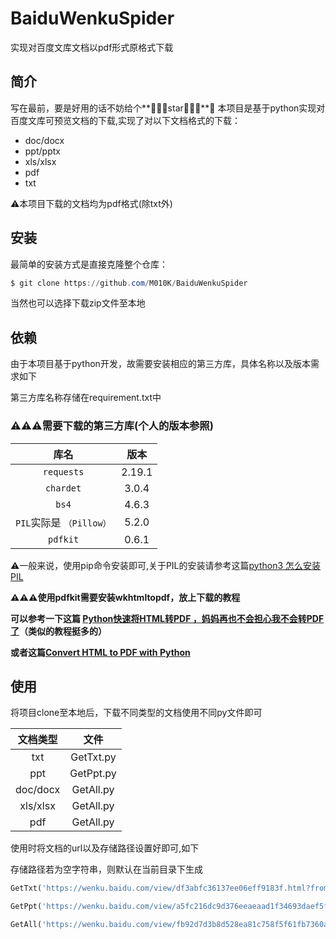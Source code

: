 # BaiduWenkuSpider
实现对百度文库文档以pdf形式原格式下载

## 简介
写在最前，要是好用的话不妨给个**🌟🌟🌟star🌟🌟🌟**🤪
本项目是基于python实现对百度文库可预览文档的下载,实现了对以下文档格式的下载：

- doc/docx
- ppt/pptx
- xls/xlsx
- pdf
- txt

⚠️本项目下载的文档均为pdf格式(除txt外)



## 安装

最简单的安装方式是直接克隆整个仓库：

```powershell
$ git clone https://github.com/M010K/BaiduWenkuSpider
```

当然也可以选择下载zip文件至本地



## 依赖

由于本项目基于python开发，故需要安装相应的第三方库，具体名称以及版本需求如下

第三方库名称存储在requirement.txt中

### ⚠️⚠️⚠️需要下载的第三方库(个人的版本参照)

|           库名           |  版本  |
| :----------------------: | :----: |
|        `requests`        | 2.19.1 |
|        `chardet`         | 3.0.4  |
|          `bs4`           | 4.6.3  |
| `PIL`实际是 `（Pillow）` | 5.2.0  |
|         `pdfkit`         | 0.6.1  |

⚠️一般来说，使用pip命令安装即可,关于PIL的安装请参考这篇[python3 怎么安装 PIL](https://blog.csdn.net/dcz1994/article/details/71642979)

**⚠️⚠️⚠️使用pdfkit需要安装wkhtmltopdf，放上下载的教程**

**可以参考一下这篇 [Python快速将HTML转PDF ，妈妈再也不会担心我不会转PDF了](https://juejin.im/post/5c6d2591e51d457fd033e305)（类似的教程挺多的）**

**或者这篇[Convert HTML to PDF with Python](https://pythonexamples.org/python-convert-html-to-pdf/)**



## 使用

将项目clone至本地后，下载不同类型的文档使用不同py文件即可

| 文档类型 |   文件    |
| :------: | :-------: |
|   txt    | GetTxt.py |
|   ppt    | GetPpt.py |
| doc/docx | GetAll.py |
| xls/xlsx | GetAll.py |
|   pdf    | GetAll.py |

使用时将文档的url以及存储路径设置好即可,如下

存储路径若为空字符串，则默认在当前目录下生成

```python
GetTxt('https://wenku.baidu.com/view/df3abfc36137ee06eff9183f.html?from=search', '存储路径').getTXT()
```

```python
GetPpt('https://wenku.baidu.com/view/a5fc216dc9d376eeaeaad1f34693daef5ff7130b.html?from=search', '存储路径').getPPT()
```

```python
GetAll('https://wenku.baidu.com/view/fb92d7d3b8d528ea81c758f5f61fb7360a4c2b61.html?from=search',"存储路径").Run()
```

